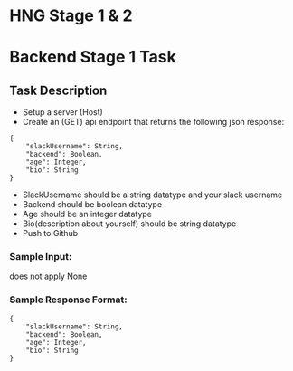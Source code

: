 # HNG Stage 1 & 2


# Backend Stage 1 Task

## Task Description
* Setup a server (Host)
* Create an (GET) api endpoint that returns the following json response:
```
{
    "slackUsername": String,
    "backend": Boolean,
    "age": Integer,
    "bio": String
}
```
* SlackUsername should be a string datatype and your slack username
* Backend should be boolean datatype
* Age should be an integer datatype
* Bio(description about yourself) should be string datatype
* Push to Github

### Sample Input:
does not apply None

### Sample Response Format:
```
{
    "slackUsername": String,
    "backend": Boolean,
    "age": Integer,
    "bio": String
}
```
